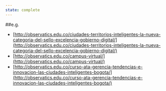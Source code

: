 ```yaml
---
state: complete
---
```

##e.g.
- [http://observatics.edu.co/ciudades-territorios-inteligentes-la-nueva-categoria-del-sello-excelencia-gobierno-digital/](http://observatics.edu.co/ciudades-territorios-inteligentes-la-nueva-categoria-del-sello-excelencia-gobierno-digital/)
- [http://observatics.edu.co/campus-virtual/](http://observatics.edu.co/campus-virtual/)
- [http://observatics.edu.co/curso-ata-gerencia-tendencias-e-innovacion-las-ciudades-inteligentes-bogota/](http://observatics.edu.co/curso-ata-gerencia-tendencias-e-innovacion-las-ciudades-inteligentes-bogota/)
